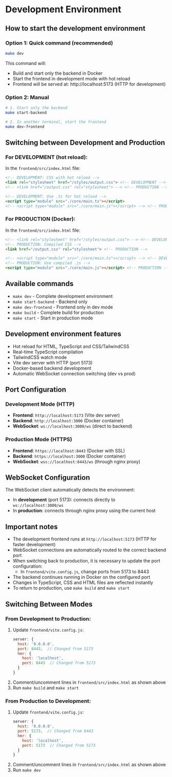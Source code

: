 # Development Environment

## How to start the development environment

### Option 1: Quick command (recommended)
```bash
make dev
```
This command will:
- Build and start only the backend in Docker
- Start the frontend in development mode with hot reload
- Frontend will be served at: http://localhost:5173 (HTTP for development)

### Option 2: Manual
```bash
# 1. Start only the backend
make start-backend

# 2. In another terminal, start the frontend
make dev-frontend
```

## Switching between Development and Production

### For DEVELOPMENT (hot reload):
In the `frontend/src/index.html` file:
```html
<!-- DEVELOPMENT: CSS with hot reload -->
<link rel="stylesheet" href="/styles/output.css"> <!-- DEVELOPMENT -->
<!-- <link href="/output.css" rel="stylesheet"> --> <!-- PRODUCTION -->

<!-- DEVELOPMENT: Use .ts for hot reload -->
<script type="module" src="./core/main.ts"></script>
<!-- <script type="module" src="./core/main.js"></script> --> <!-- PRODUCTION -->
```

### For PRODUCTION (Docker):
In the `frontend/src/index.html` file:
```html
<!-- <link rel="stylesheet" href="/styles/output.css"> --> <!-- DEVELOPMENT -->
<!-- PRODUCTION: Compiled CSS -->
<link href="/output.css" rel="stylesheet"> <!-- PRODUCTION -->

<!-- <script type="module" src="./core/main.ts"></script> --> <!-- DEVELOPMENT -->
<!-- PRODUCTION: Use compiled .js -->
<script type="module" src="./core/main.js"></script> <!-- PRODUCTION -->
```

## Available commands

- `make dev` - Complete development environment
- `make start-backend` - Backend only
- `make dev-frontend` - Frontend only in dev mode
- `make build` - Complete build for production
- `make start` - Start in production mode

## Development environment features

- Hot reload for HTML, TypeScript and CSS/TailwindCSS
- Real-time TypeScript compilation
- TailwindCSS watch mode
- Vite dev server with HTTP (port 5173)
- Docker-based backend development
- Automatic WebSocket connection switching (dev vs prod)

## Port Configuration

### Development Mode (HTTP)
- **Frontend**: `http://localhost:5173` (Vite dev server)
- **Backend**: `http://localhost:3000` (Docker container)
- **WebSocket**: `ws://localhost:3000/ws` (direct to backend)

### Production Mode (HTTPS)
- **Frontend**: `https://localhost:8443` (Docker with SSL)
- **Backend**: `https://localhost:3000` (Docker container)
- **WebSocket**: `wss://localhost:8443/ws` (through nginx proxy)

## WebSocket Configuration

The WebSocket client automatically detects the environment:
- In **development** (port 5173): connects directly to `ws://localhost:3000/ws`
- In **production**: connects through nginx proxy using the current host

## Important notes

- The development frontend runs at `http://localhost:5173` (HTTP for faster development)
- WebSocket connections are automatically routed to the correct backend port
- When switching back to production, it is necessary to update the port configuration:
  - In `frontend/vite.config.js`, change ports from 5173 to 8443
- The backend continues running in Docker on the configured port
- Changes in TypeScript, CSS and HTML files are reflected instantly
- To return to production, use `make build` and `make start`

## Switching Between Modes

### From Development to Production:
1. Update `frontend/vite.config.js`:
   ```javascript
   server: {
     host: '0.0.0.0',
     port: 8443,  // Changed from 5173
     hmr: {
       host: 'localhost',
       port: 8443  // Changed from 5173
     }
   }
   ```
2. Comment/uncomment lines in `frontend/src/index.html` as shown above
3. Run `make build` and `make start`

### From Production to Development:
1. Update `frontend/vite.config.js`:
   ```javascript
   server: {
     host: '0.0.0.0',
     port: 5173,  // Changed from 8443
     hmr: {
       host: 'localhost',
       port: 5173  // Changed from 5173
     }
   }
   ```
2. Comment/uncomment lines in `frontend/src/index.html` as shown above
3. Run `make dev`
